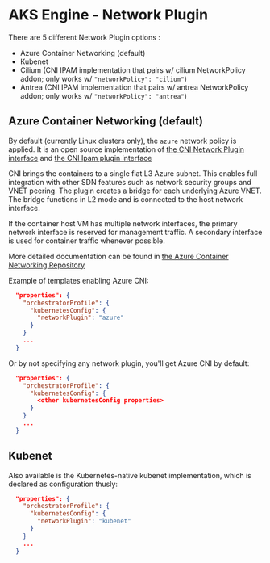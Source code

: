 # AKS Engine - Network Plugin

There are 5 different Network Plugin options :

- Azure Container Networking (default)
- Kubenet
- Cilium (CNI IPAM implementation that pairs w/ cilium NetworkPolicy addon; only works w/ `"networkPolicy": "cilium"`)
- Antrea (CNI IPAM implementation that pairs w/ antrea NetworkPolicy addon; only works w/ `"networkPolicy": "antrea"`)

## Azure Container Networking (default)

By default (currently Linux clusters only), the `azure` network policy is applied. It is an open source implementation of [the CNI Network Plugin interface](https://github.com/containernetworking/cni/blob/master/SPEC.md) and [the CNI Ipam plugin interface](https://github.com/containernetworking/cni/blob/master/SPEC.md#ip-address-management-ipam-interface)

CNI brings the containers to a single flat L3 Azure subnet. This enables full integration with other SDN features such as network security groups and VNET peering. The plugin creates a bridge for each underlying Azure VNET. The bridge functions in L2 mode and is connected to the host network interface.

If the container host VM has multiple network interfaces, the primary network interface is reserved for management traffic. A secondary interface is used for container traffic whenever possible.

More detailed documentation can be found in [the Azure Container Networking Repository](https://github.com/Azure/azure-container-networking/tree/master/docs)

Example of templates enabling Azure CNI:

```json
  "properties": {
    "orchestratorProfile": {
      "kubernetesConfig": {
        "networkPlugin": "azure"
      }
    }
    ...
  }
```

Or by not specifying any network plugin, you'll get Azure CNI by default:

```json
  "properties": {
    "orchestratorProfile": {
      "kubernetesConfig": {
        <other kubernetesConfig properties>
      }
    }
    ...
  }
```

## Kubenet

Also available is the Kubernetes-native kubenet implementation, which is declared as configuration thusly:

```json
  "properties": {
    "orchestratorProfile": {
      "kubernetesConfig": {
        "networkPlugin": "kubenet"
      }
    }
    ...
  }
```
